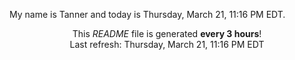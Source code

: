 My name is Tanner and today is Thursday, March 21, 11:16 PM EDT.

<p align="center">This <i>README</i> file is generated <b>every 3 hours</b>!</br>Last refresh: Thursday, March 21, 11:16 PM EDT<br /></p>
